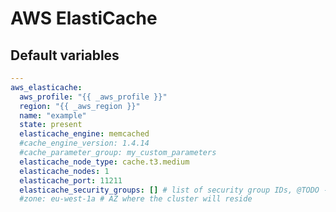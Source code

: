 # AWS ElastiCache

<!--TOC-->
<!--ENDTOC-->

<!--ROLEVARS-->
## Default variables
```yaml
---
aws_elasticache:
  aws_profile: "{{ _aws_profile }}"
  region: "{{ _aws_region }}"
  name: "example"
  state: present
  elasticache_engine: memcached
  #cache_engine_version: 1.4.14
  #cache_parameter_group: my_custom_parameters
  elasticache_node_type: cache.t3.medium
  elasticache_nodes: 1
  elasticache_port: 11211
  elasticache_security_groups: [] # list of security group IDs, @TODO - support names like the EFS role
  #zone: eu-west-1a # AZ where the cluster will reside
```

<!--ENDROLEVARS-->
